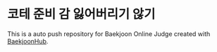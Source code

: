 # 코테 준비 감 잃어버리기 않기
This is a auto push repository for Baekjoon Online Judge created with [BaekjoonHub](https://github.com/BaekjoonHub/BaekjoonHub).
